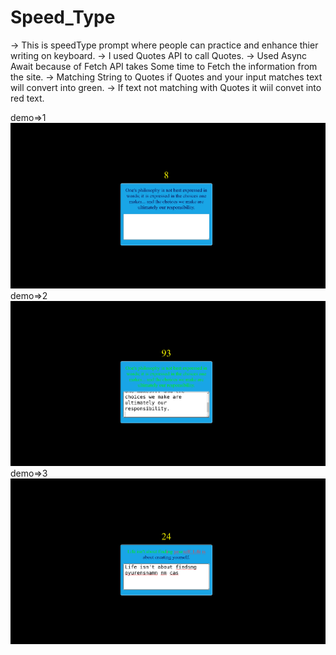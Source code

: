 # Speed_Type
-> This is speedType prompt where people can practice and enhance thier writing on keyboard.
-> I used Quotes API to call Quotes.
-> Used Async Await because of Fetch API takes Some time to Fetch the information from the site.
-> Matching String to Quotes if Quotes and your input matches text will convert into green.
-> If text not matching with Quotes it wiil convet into red text.


demo=>1
![alt text](img/one.png)
demo=>2
![alt text](img/two.png)
demo=>3
![alt text](img/three.png)
